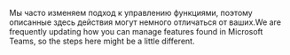 <span data-ttu-id="80ad6-101">Мы часто изменяем подход к управлению функциями, поэтому описанные здесь действия могут немного отличаться от ваших.</span><span class="sxs-lookup"><span data-stu-id="80ad6-101">We are frequently updating how you can manage features found in Microsoft Teams, so the steps here might be a little different.</span></span>
